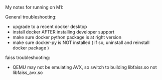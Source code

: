 
My notes for running on M1:

General troubleshooting:
* upgrade to a recent docker desktop
* install docker AFTER installing developer support 
* make sure docker python package is at right version 
* make sure docker-py is NOT installed ( if so, uninstall and reinstall docker package )

faiss troubleshooting:
* QEMU may not be emulating AVX, so switch to building libfaiss.so not libfaiss_avx.so


